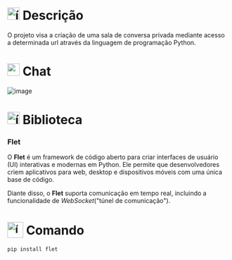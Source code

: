 # <img src="https://github.com/user-attachments/assets/caabfdf0-0f9e-44a3-8200-c6579fe87887" alt="ícone descrição" width="28"> Descrição
O projeto visa a criação de uma sala de conversa privada mediante acesso a determinada url através da linguagem de programação Python.

# <img src="https://github.com/user-attachments/assets/9d3b3c36-efc6-4e8e-b034-d06a1bd06495" alt="speech bubble" width="28"> Chat
![image](https://github.com/user-attachments/assets/63dc8065-2ca2-4684-b0a3-00de4d4cf4b4)

# <img src="https://github.com/user-attachments/assets/c9489ae6-bfdb-42a4-8cbb-5c1acce0ff8a" alt="ícone do Python" width="28"> Biblioteca
### Flet
O **Flet** é um framework de código aberto para criar interfaces de usuário (UI) interativas e modernas em Python. Ele permite que desenvolvedores criem aplicativos para web, desktop e dispositivos móveis com uma única base de código.

Diante disso, o **Flet** suporta comunicação em tempo real, incluindo a funcionalidade de _WebSocket_("túnel de comunicação").

# <sub><img src="https://github.com/user-attachments/assets/2bd91f82-43a7-44c6-8fb3-eaa3ca20089e" alt="ícone da tela do terminal" width="36"></sub> Comando
```
pip install flet
```
